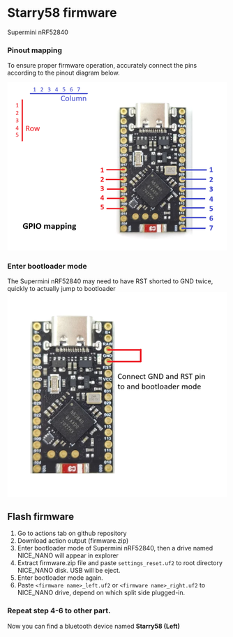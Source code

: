 # Starry58 firmware

Supermini nRF52840

### Pinout mapping

To ensure proper firmware operation, accurately connect the pins according to the pinout diagram below.

![Pinout](assets/pinout.png?raw=true "GPIO Mapping")

### Enter bootloader mode
The Supermini nRF52840 may need to have RST shorted to GND twice, quickly to actually jump to bootloader
![Bootloader](assets/bootloader.png?raw=true "Bootloader")

## Flash firmware

1. Go to actions tab on github repository
2. Download action output (firmware.zip)
3. Enter bootloader mode of Supermini nRF52840, then a drive named NICE_NANO will appear in explorer
4. Extract firmware.zip file and paste `settings_reset.uf2` to root directory NICE_NANO disk. USB will be eject.
5. Enter bootloader mode again.
6. Paste `<firmware name>_left.uf2` or `<firmware name>_right.uf2` to NICE_NANO drive, depend on which split side plugged-in.

### Repeat step 4-6 to other part.

Now you can find a bluetooth device named **Starry58 (Left)**
